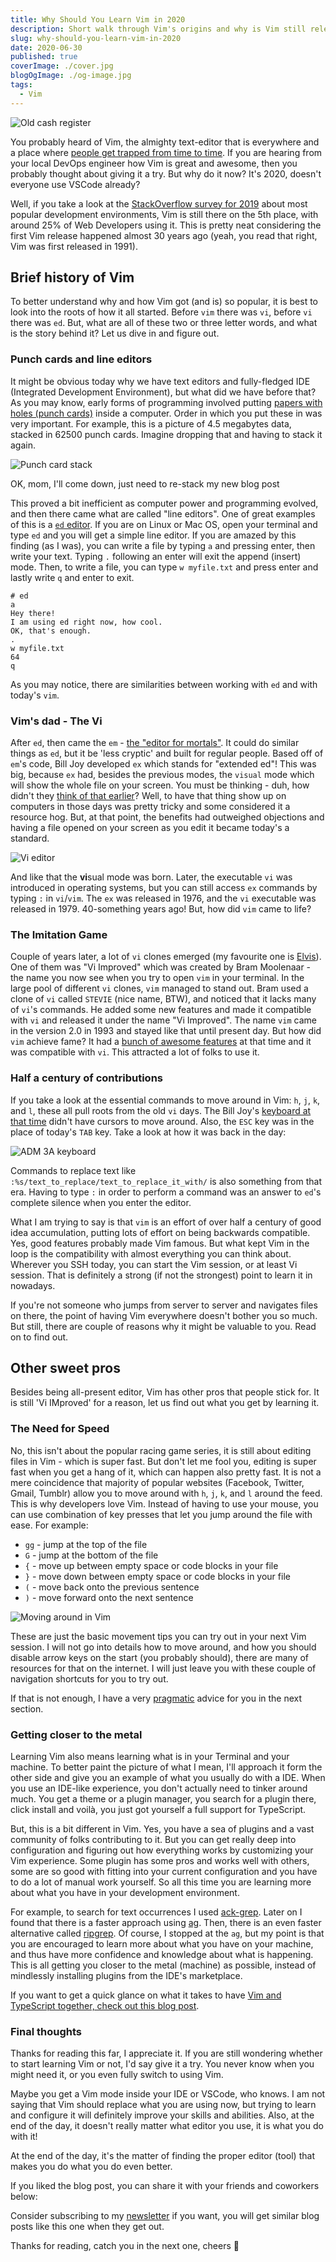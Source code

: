```yaml
---
title: Why Should You Learn Vim in 2020
description: Short walk through Vim's origins and why is Vim still relevant today
slug: why-should-you-learn-vim-in-2020
date: 2020-06-30
published: true
coverImage: ./cover.jpg
blogOgImage: ./og-image.jpg
tags:
  - Vim
---
```


![Old cash register](./cover.jpg)

You probably heard of Vim, the almighty text-editor that is everywhere and
a place where [people get trapped from time to time](https://stackoverflow.com/questions/11828270/how-do-i-exit-the-vim-editor).
If you are hearing from your local DevOps engineer how Vim is great and awesome, then you
probably thought about giving it a try. But why do it now? It's 2020, doesn't everyone use
VSCode already?

Well, if you take a look at the
[StackOverflow survey for 2019](https://insights.stackoverflow.com/survey/2019#technology-_-most-popular-development-environments)
about most popular development environments, Vim is still there on the 5th
place, with around 25% of Web Developers using it. This is pretty neat
considering the first Vim release happened almost 30 years ago (yeah, you read
that right, Vim was first released in 1991).

## Brief history of Vim

To better understand why and how Vim got (and is) so popular, it is best to
look into the roots of how it all started. Before `vim` there was `vi`, before
`vi` there was `ed`. But, what are all of these two or three letter words, and
what is the story behind it? Let us dive in and figure out.

### Punch cards and line editors

It might be obvious today why we have text editors and fully-fledged IDE
(Integrated Development Environment), but what did we have before that?
As you may know, early forms of programming involved putting [papers with
holes (punch cards)](https://en.wikipedia.org/wiki/Punched_card) inside a
computer. Order in which you put these in was very important. For example, this
is a picture of 4.5 megabytes data, stacked in 62500 punch cards. Imagine
dropping that and having to stack it again.

![Punch card stack](./punch-card-stack.jpg)

<div class="photo-caption">
  OK, mom, I'll come down, just need to re-stack my new blog post
</div>

This proved a bit inefficient as computer power and programming
evolved, and then there came what are called "line editors". One of great
examples of this is a [`ed` editor](<https://en.wikipedia.org/wiki/Ed_(text_editor)>).
If you are on Linux or Mac OS, open your terminal and type `ed` and you
will get a simple line editor. If you are amazed by this finding (as I was), you can write
a file by typing `a` and pressing enter, then write your text. Typing `.`
following an enter will exit the append (insert) mode. Then, to write a file, you can
type `w myfile.txt` and press enter and lastly write `q` and enter to exit.

```
# ed
a
Hey there!
I am using ed right now, how cool.
OK, that's enough.
.
w myfile.txt
64
q
```

As you may notice, there are similarities between working with `ed` and with
today's `vim`.

### Vim's dad - The Vi

After `ed`, then came the `em` - [the "editor for mortals"](http://www.eecs.qmul.ac.uk/~gc/history/).
It could do similar things as `ed`, but it be 'less cryptic' and built for
regular people. Based off of `em`'s code, Bill Joy developed `ex` which
stands for "extended ed"! This was big, because `ex` had, besides the previous
modes, the `visual` mode which will show the whole file on your screen. You
must be thinking - duh, how didn't they [think of that earlier](https://www.bell-labs.com/usr/dmr/www/qed.html)?
Well, to have
that thing show up on computers in those days was pretty tricky and some
considered it a resource hog. But, at that point, the benefits had outweighed
objections and having a file opened on your screen as you edit it became
today's a standard.

![Vi editor](./vi.png)

And like that the **vi**sual mode was born. Later, the executable `vi` was
introduced in operating systems, but you can still access `ex` commands by
typing `:` in `vi`/`vim`. The `ex` was released in 1976, and the `vi`
executable was released in 1979. 40-something years ago! But, how did `vim` came to life?

### The Imitation Game

Couple of years later, a lot of `vi` clones emerged (my favourite one is
[Elvis](<https://en.wikipedia.org/wiki/Elvis_(text_editor)>)). One of them was "Vi
Improved" which was created by Bram Moolenaar - the name you now see when you
try to open `vim` in your terminal. In the large pool of different `vi` clones,
`vim` managed to stand out. Bram used a clone of `vi` called `STEVIE` (nice
name, BTW), and noticed that it lacks many of `vi`'s commands. He added
some new features and made it compatible with `vi` and released it under
the name "Vi Improved". The name `vim` came in the version 2.0 in 1993 and
stayed like that until present day. But how did `vim` achieve fame? It had a
[bunch of awesome features](<https://en.wikipedia.org/wiki/Vim_(text_editor)#Features_and_improvements_over_vi>)
at that time and it was compatible with `vi`. This attracted a lot of folks to use it.

### Half a century of contributions

If you take a look at the essential commands to move around in Vim: `h`, `j`,
`k`, and `l`, these all pull roots from the old `vi` days. The Bill Joy's
[keyboard at that time](https://en.wikipedia.org/wiki/ADM-3A)
didn't have cursors to move around. Also, the `ESC` key was in the place
of today's `TAB` key. Take a look at how it was back in the day:

![ADM 3A keyboard](./adm-3a-keyboard.png)

Commands to replace text like `:%s/text_to_replace/text_to_replace_it_with/` is
also something from that era. Having to type `:` in order to perform a command
was an answer to `ed`'s complete silence when you enter the editor.

What I am trying to say is that `vim` is an effort of over half a century of
good idea accumulation, putting lots of effort on being backwards compatible.
Yes, good features probably made Vim famous. But what kept Vim in the loop is
the compatibility with almost everything you can think about. Wherever you SSH
today, you can start the Vim session, or at least Vi session. That is definitely
a strong (if not the strongest) point to learn it in nowadays.

If you're not someone who jumps from server to server and navigates files on
there, the point of having Vim everywhere doesn't bother you so much. But
still, there are couple of reasons why it might be valuable to you. Read on
to find out.

## Other sweet pros

Besides being all-present editor, Vim has other pros that people stick for. It
is still 'Vi IMproved' for a reason, let us find out what you get by learning
it.

### The Need for Speed

No, this isn't about the popular racing game series, it is still about editing
files in Vim - which is super fast. But don't let me fool you, editing is super
fast when you get a hang of it, which can happen also pretty fast. It is not a
mere coincidence that majority of popular websites (Facebook, Twitter, Gmail,
Tumblr) allow you to move around with `h`, `j`, `k`, and `l` around the
feed. This is why developers love Vim. Instead of having to use your mouse,
you can use combination of key presses that let you jump around the file with
ease. For example:

- `gg` - jump at the top of the file
- `G` - jump at the bottom of the file
- `{` - move up between empty space or code blocks in your file
- `}` - move down between empty space or code blocks in your file
- `(` - move back onto the previous sentence
- `)` - move forward onto the next sentence

![Moving around in Vim](./moving-around.gif)

These are just the basic movement tips you can try out in your next Vim
session. I will not go into details how to move around, and how you should
disable arrow keys on the start (you probably should), there are many of
resources for that on the internet. I will just leave you with these couple of
navigation shortcuts for you to try out.

If that is not enough, I have a very [pragmatic](/) advice for you in the next
section.

### Getting closer to the metal

Learning Vim also means learning what is in your Terminal and your machine. To
better paint the picture of what I mean, I'll approach it form the other side
and give you an example of what you usually do with a IDE. When you use an
IDE-like experience, you don't actually need to tinker around much. You get a
theme or a plugin manager, you search for a plugin there, click install and
voilà, you just got yourself a full support for TypeScript.

But, this is a bit different in Vim. Yes, you have a sea of plugins and a vast
community of folks contributing to it. But you can get really deep into
configuration and figuring out how everything works by customizing your Vim
experience. Some plugin has some pros and works well with others, some are so
good with fitting into your current configuration and you have to do a lot of
manual work yourself. So all this time you are learning more about what you have
in your development environment.

For example, to search for text occurrences I used
[ack-grep](http://manpages.ubuntu.com/manpages/trusty/man1/ack-grep.1p.html).
Later on I found that there is a faster approach using [ag](https://github.com/ggreer/the_silver_searcher). Then, there is
an even faster alternative called [ripgrep](https://github.com/BurntSushi/ripgrep).
Of course, I stopped at the `ag`, but my point is that you are encouraged to
learn more about what you have on your machine, and thus have more confidence
and knowledge about what is happening. This is all getting you closer to the
metal (machine) as possible, instead of mindlessly installing plugins from the
IDE's marketplace.

If you want to get a quick glance on what it takes to have
[Vim and TypeScript together, check out this blog post](/ultimate-vim-typescript-setup).

### Final thoughts

Thanks for reading this far, I appreciate it. If you are still wondering
whether to start learning Vim or not, I'd say give it a try. You never know
when you might need it, or you even fully switch to using Vim.

Maybe you get a Vim mode inside your IDE or VSCode, who knows. I am not saying
that Vim should replace what you are using now, but trying to learn and
configure it will definitely improve your skills and abilities. Also, at the
end of the day, it doesn't really matter what editor you use, it is what you do
with it!

At the end of the day, it's the matter of finding the proper editor
(tool) that makes you do what you do even better.

If you liked the blog post, you can share it with your friends and coworkers below:

Consider subscribing to my [newsletter](/newsletter) if you want, you will get
similar blog posts like this one when they get out.

Thanks for reading, catch you in the next one, cheers 🍻
